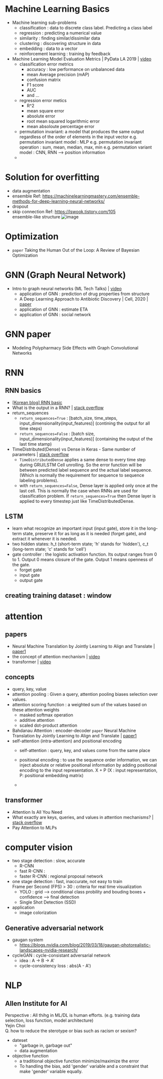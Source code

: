 # Machine Learning Basics
- Machine learning sub-problems
  - classification : data to discrete class label. Predicting a class label
  - regression : predicting a numerical value
  - similarity : finding similar/dissimilar data
  - clustering : discovering structure in data
  - embedding : data to a vector
  - reinforcement learning : training by feedback
- Machine Learning Model Evaluation Metrics | PyData LA 2019 | [video](https://youtu.be/PeYQIyOyKB8)
  - classification error metrics
    - accuracy : low performance on unbalanced data
    - mean Average precision (mAP)
    - confusion matrix
    - F1 score
    - AUC
    - and ...
  - regression error metics
    -  R^2
    -  mean square error
    -  absolute error
    -  root mean squared logarithmic error
    -  mean absoloute percentage error
  - permutation invariant: a model that produces the same output regardless of the order of elements in the input vector
    e.g. permutation invariant model : MLP
    e.g. permutation invariant operation : sum, mean, median, max, min
    e.g. permutation variant model : CNN, RNN --> position information
  - 
# Solution for overfitting
- data augmentation
- ensemble
  Ref: https://machinelearningmastery.com/ensemble-methods-for-deep-learning-neural-networks/ 
- dropout
- skip connection 
  Ref: https://lswook.tistory.com/105  
  ensemble-like structure
  ![image](https://user-images.githubusercontent.com/48517782/142642903-49b4a5d6-75aa-472a-9900-a2b79f671a83.png)

# Optimization
- `paper` Taking the Human Out of the Loop: A Review of Bayesian Optimization

# GNN (Graph Neural Network)
- Intro to graph neural networks (ML Tech Talks) | [video](https://www.youtube.com/watch?v=8owQBFAHw7E)
  - application of GNN : prediction of drug properties from structure
  - A Deep Learning Approach to Antibiotic Discovery | Cell, 2020 | [paper](https://www.sciencedirect.com/science/article/pii/S0092867420301021)
  - application of GNN : estimate ETA
  - application of GNN : social network

# GNN paper
- Modeling Polypharmacy Side Effects with Graph Convolutional Networks

# RNN
## RNN basics
- [[Korean blog] RNN basic](https://taeu.github.io/nlp/deeplearning-nlp-rnn)
- What is the output in a RNN? | [stack overflow](https://math.stackexchange.com/questions/3107394/what-is-the-output-in-a-rnn)
- return_sequences
  - `return_sequences=True` : [batch_size, time_steps, input_dimensionality(input_features)] (contining the output for all time steps)
  - `return_sequences=False` : [batch size, input_dimensionality(input_features)] (containing the output of the last time stamp)
- TimeDistributed(Dense) vs Dense in Keras - Same number of parameters | [stack overflow](https://stackoverflow.com/questions/44611006/timedistributeddense-vs-dense-in-keras-same-number-of-parameters/44616780)
  - `TimeDistributedDense` applies a same dense to every time step during GRU/LSTM Cell unrolling. So the error function will be between predicted label sequence and the actual label sequence. (Which is normally the requirement for sequence to sequence labeling problems).
  - with `return_sequences=False`, Dense layer is applied only once at the last cell. This is normally the case when RNNs are used for classification problem. If `return_sequences=True` then Dense layer is applied to every timestep just like TimeDistributedDense.

## LSTM
- learn what recognize an important input (input gate), store it in the long-term state, preserve it for as long as it is needed (forget gate), and extract it whenever it is needed.
- two hidden states: h_t (short-term state; 'h' stands for 'hidden'), c_t (long-term state; 'c' stands for 'cell')
- gate controller : the logistic activation function. Its output ranges from 0 to 1. Output 0 means closure of the gate. Output 1 means openness of the gate.
  - forget gate
  - input gate
  - output gate

## creating training dataset : window

# attention
## papers
- Neural Machine Translation by Jointly Learning to Align and Translate | [paper1](https://arxiv.org/abs/1409.0473) 
- the concept of attention mechanism | [video](https://youtu.be/6aouXD8WMVQ)
- transformer | [video](https://www.youtube.com/watch?v=AA621UofTUA)
## concepts
- query, key, value
- attention pooling : Given a query, attention pooling biases selection over values.
- attention scoring function : a weighted sum of the values based on these attention weights
  - masked softmax operation
  - additive attention
  - scaled dot-product attention
- Bahdanau Attention : encoder-decoder
  `paper` Neural Machine Translation by Jointly Learning to Align and Translate | [paper1](https://arxiv.org/abs/1409.0473) 
- self-attention (intra-attention) and positional encoding
  - self-attention : query, key, and values come from the same place
  - positional encoding :  to use the sequence order information, we can inject absolute or relative positional information by adding positional encoding to the input representation.
    X + P (X : input representation, P: positional embedding matrix)  
    
  - 
## transformer
- Attention Is All You Need
- What exactly are keys, queries, and values in attention mechanisms? | [stack overflow](https://stats.stackexchange.com/questions/421935/what-exactly-are-keys-queries-and-values-in-attention-mechanisms)
- Pay Attention to MLPs

# computer vision
- two stage detection : slow, accurate
  - R-CNN
  - fast R-CNN : 
  - faster R-CNN : regional proposal network
- one stage detection : fast, inaccurate, not easy to train  
  Frame per Second (FPS) > 30 : criteria for real time visualization  
  - YOLO : grid --> conditional class probility and bouding boxes + confidence --> final detection
  - Single Shot Detection (SSD)
- application
  - image colorization
## Generative adversarial network
- gaugan system
  - https://blogs.nvidia.com/blog/2019/03/18/gaugan-photorealistic-landscapes-nvidia-research/
- cycleGAN : cycle-consistant adversarial network
  - idea : A -> B -> A'
  - cycle-consistency loss : abs(A - A')
# NLP
## Allen Institute for AI  
Perspective : All thihg in ML/DL is human efforts. (e.g. training data selection, loss function, model architecture)  
Yejin Choi  
Q. how to reduce the sterotype or bias such as racism or sexism?  
  - dateset
    - "garbage in, garbage out"
    - data augmentation
  - objective function
    - a traditional objective function minimize/maximize the error
    - To handling the bias, add 'gender' variable and a constraint that make 'gender' variable equally.

